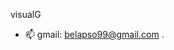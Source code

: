 visualG
- 📫 gmail: belapso99@gmail.com .

<!---
IsabelaA99/IsabelaA99 is a ✨ special ✨ repository because its `README.md` (this file) appears on your GitHub profile.
You can click the Preview link to take a look at your changes.
--->
